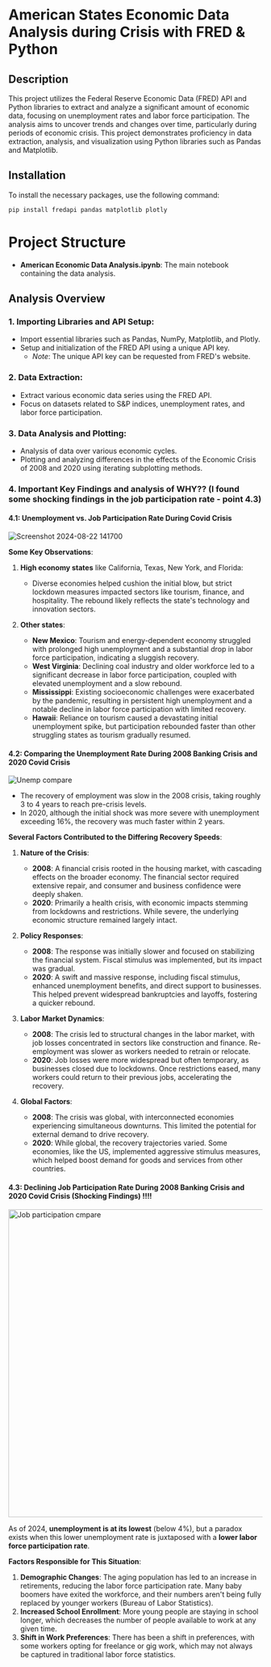 # American States Economic Data Analysis during Crisis with FRED & Python

## Description
This project utilizes the Federal Reserve Economic Data (FRED) API and Python libraries to extract and analyze a significant amount of economic data, focusing on unemployment rates and labor force participation. The analysis aims to uncover trends and changes over time, particularly during periods of economic crisis. This project demonstrates proficiency in data extraction, analysis, and visualization using Python libraries such as Pandas and Matplotlib.

## Installation
To install the necessary packages, use the following command:
```bash
pip install fredapi pandas matplotlib plotly
```
# Project Structure
- **American Economic Data Analysis.ipynb**: The main notebook containing the data analysis.

## Analysis Overview

### 1. Importing Libraries and API Setup:
- Import essential libraries such as Pandas, NumPy, Matplotlib, and Plotly.
- Setup and initialization of the FRED API using a unique API key. 
  - *Note*: The unique API key can be requested from FRED's website.

### 2. Data Extraction:
- Extract various economic data series using the FRED API.
- Focus on datasets related to S&P indices, unemployment rates, and labor force participation.

### 3. Data Analysis and Plotting:
- Analysis of data over various economic cycles.
- Plotting and analyzing differences in the effects of the Economic Crisis of 2008 and 2020 using iterating subplotting methods.

### 4. Important Key  Findings and analysis of WHY?? (I found some shocking findings in the job participation rate - point 4.3)

#### 4.1: Unemployment vs. Job Participation Rate During Covid Crisis

![Screenshot 2024-08-22 141700](https://github.com/user-attachments/assets/09479061-e09c-4252-82f5-c358392e3333)

**Some Key Observations**:
1. **High economy states** like California, Texas, New York, and Florida:
   - Diverse economies helped cushion the initial blow, but strict lockdown measures impacted sectors like tourism, finance, and hospitality. The rebound likely reflects the state's technology and innovation sectors.

2. **Other states**:
   - **New Mexico**: Tourism and energy-dependent economy struggled with prolonged high unemployment and a substantial drop in labor force participation, indicating a sluggish recovery.
   - **West Virginia**: Declining coal industry and older workforce led to a significant decrease in labor force participation, coupled with elevated unemployment and a slow rebound.
   - **Mississippi**: Existing socioeconomic challenges were exacerbated by the pandemic, resulting in persistent high unemployment and a notable decline in labor force participation with limited recovery.
   - **Hawaii**: Reliance on tourism caused a devastating initial unemployment spike, but participation rebounded faster than other struggling states as tourism gradually resumed.

#### 4.2: Comparing the Unemployment Rate During 2008 Banking Crisis and 2020 Covid Crisis

![Unemp compare](https://github.com/user-attachments/assets/0216af23-620f-4a34-b147-e241b68bd9e7)

- The recovery of employment was slow in the 2008 crisis, taking roughly 3 to 4 years to reach pre-crisis levels.
- In 2020, although the initial shock was more severe with unemployment exceeding 16%, the recovery was much faster within 2 years.

**Several Factors Contributed to the Differing Recovery Speeds**:
1. **Nature of the Crisis**:
   - **2008**: A financial crisis rooted in the housing market, with cascading effects on the broader economy. The financial sector required extensive repair, and consumer and business confidence were deeply shaken.
   - **2020**: Primarily a health crisis, with economic impacts stemming from lockdowns and restrictions. While severe, the underlying economic structure remained largely intact.

2. **Policy Responses**:
   - **2008**: The response was initially slower and focused on stabilizing the financial system. Fiscal stimulus was implemented, but its impact was gradual.
   - **2020**: A swift and massive response, including fiscal stimulus, enhanced unemployment benefits, and direct support to businesses. This helped prevent widespread bankruptcies and layoffs, fostering a quicker rebound.

3. **Labor Market Dynamics**:
   - **2008**: The crisis led to structural changes in the labor market, with job losses concentrated in sectors like construction and finance. Re-employment was slower as workers needed to retrain or relocate.
   - **2020**: Job losses were more widespread but often temporary, as businesses closed due to lockdowns. Once restrictions eased, many workers could return to their previous jobs, accelerating the recovery.

4. **Global Factors**:
   - **2008**: The crisis was global, with interconnected economies experiencing simultaneous downturns. This limited the potential for external demand to drive recovery.
   - **2020**: While global, the recovery trajectories varied. Some economies, like the US, implemented aggressive stimulus measures, which helped boost demand for goods and services from other countries.

#### 4.3:  Declining Job Participation Rate During 2008 Banking Crisis and 2020 Covid Crisis (Shocking Findings) !!!!

<img width="609" alt="Job participation cmpare" src="https://github.com/user-attachments/assets/e374cfb4-9c0e-4cb9-a00c-63667f79adcd">

As of 2024, **unemployment is at its lowest** (below 4%), but a paradox exists when this lower unemployment rate is juxtaposed with a **lower labor force participation rate**.

**Factors Responsible for This Situation**:
1. **Demographic Changes**: The aging population has led to an increase in retirements, reducing the labor force participation rate. Many baby boomers have exited the workforce, and their numbers aren't being fully replaced by younger workers​ (Bureau of Labor Statistics)​.
2. **Increased School Enrollment**: More young people are staying in school longer, which decreases the number of people available to work at any given time​.
3. **Shift in Work Preferences**: There has been a shift in preferences, with some workers opting for freelance or gig work, which may not always be captured in traditional labor force statistics​.
